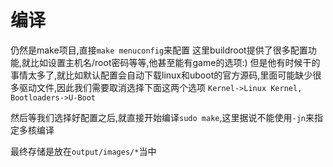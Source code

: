 # 编译
仍然是make项目,直接`make menuconfig`来配置
这里buildroot提供了很多配置功能,就比如设置主机名/root密码等等,他甚至能有game的选项:)
但是他有时候干的事情太多了,就比如默认配置会自动下载linux和uboot的官方源码,里面可能缺少很多驱动文件,因此我们需要取消选择下面这两个选项
`Kernel->Linux Kernel, Bootloaders->U-Boot`

然后等我们选择好配置之后,就直接开始编译`sudo make`,这里据说不能使用`-jn`来指定多核编译

最终存储是放在`output/images/*`当中
